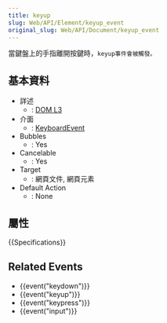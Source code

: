 ```yaml
---
title: keyup
slug: Web/API/Element/keyup_event
original_slug: Web/API/Document/keyup_event
---
```

當鍵盤上的手指離開按鍵時，`keyup事件會被觸發。`

## 基本資料

- 詳述
  - : [DOM L3](http://www.w3.org/TR/DOM-Level-3-Events/#event-type-keyup)
- 介面
  - : [KeyboardEvent](/zh-TW/docs/DOM/KeyboardEvent)
- Bubbles
  - : Yes
- Cancelable
  - : Yes
- Target
  - : 網頁文件, 網頁元素
- Default Action
  - : None

## 屬性

{{Specifications}}

## Related Events

- {{event("keydown")}}
- {{event("keyup")}}
- {{event("keypress")}}
- {{event("input")}}
